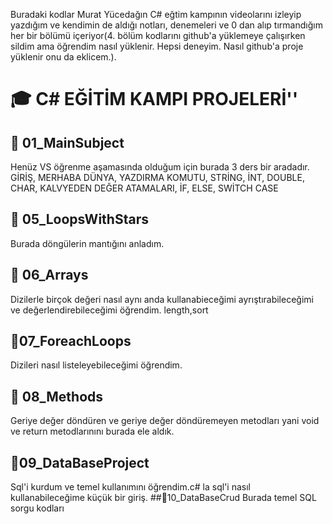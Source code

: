 Buradaki kodlar Murat Yücedağın C# eğtim kampının videolarını izleyip yazdığım ve kendimin de aldığı notları, denemeleri ve 0 dan alıp tırmandığım her bir bölümü içeriyor(4. bölüm kodlarını github'a yüklemeye çalışırken sildim ama öğrendim nasıl yüklenir. Hepsi deneyim. Nasıl github'a proje yüklenir onu da eklicem.).
# 🎓 C# EĞİTİM KAMPI PROJELERİ''
## 🧩 01_MainSubject
Henüz VS öğrenme aşamasında olduğum için burada 3 ders bir aradadır.
GİRİŞ, MERHABA DÜNYA, YAZDIRMA KOMUTU, STRİNG, İNT, DOUBLE, CHAR, KALVYEDEN DEĞER ATAMALARI, İF, ELSE, SWİTCH CASE
## 🧩 05_LoopsWithStars
Burada döngülerin mantığını anladım.
## 🧩 06_Arrays
Dizilerle birçok değeri nasıl aynı anda kullanabieceğimi ayrıştırabileceğimi ve değerlendirebileceğimi öğrendim. length,sort
## 🧩07_ForeachLoops
Dizileri nasıl listeleyebileceğimi öğrendim. 
## 🧩 08_Methods
Geriye değer döndüren ve geriye değer döndüremeyen metodları yani void ve return metodlarınını burada ele aldık.
## 🧩09_DataBaseProject
Sql'i kurdum ve temel kullanımını öğrendim.c# la sql'i nasıl kullanabileceğime küçük bir giriş.
##🧩10_DataBaseCrud
Burada temel SQL sorgu kodları


